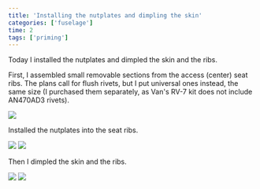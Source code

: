 ```yaml
---
title: 'Installing the nutplates and dimpling the skin'
categories: ['fuselage']
time: 2
tags: ['priming']
---
```


Today I installed the nutplates and dimpled the skin and the ribs.

<!-- more -->

First, I assembled small removable sections from the access (center) seat ribs. The plans call for flush rivets, but I put universal ones instead, the same size (I purchased them separately, as Van's RV-7 kit does not include AN470AD3 rivets).

![](0-removable-seat-rib-sections.jpeg)

Installed the nutplates into the seat ribs.

![](1-seat-ribs-nutplates-installed.jpeg)
![](2-another-view-nutplates.jpeg)

Then I dimpled the skin and the ribs.

![](3-skin-dimpled.jpeg)
![](4-ribs-dimpled.jpeg)


